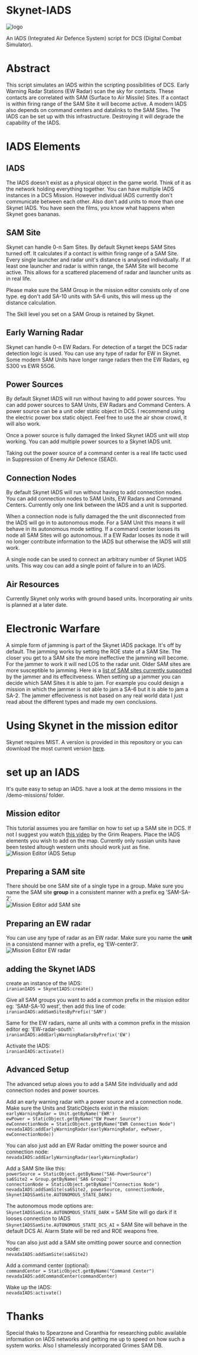 # Skynet-IADS
![logo](https://github.com/walder/Skynet-IADS/raw/master/images/SA3_2.jpg)

An IADS (Integrated Air Defence System) script for DCS (Digital Combat Simulator).

# Abstract
This script simulates an IADS within the scripting possibilities of DCS. Early Warning Radar Stations (EW Radar) scan the sky for contacts. These contacts are correlated with SAM (Surface to Air Missile) Sites. If a contact is within firing range of the SAM Site it will become active. A modern IADS also depends on command centers and datalinks to the SAM Sites. The IADS can be set up with this infrastructure. Destroying it will degrade the capability of the IADS.

# IADS Elements

## IADS
The IADS doesn't exist as a physical object in the game world. Think of it as the network holding everything together. You can have multiple IADS instances in a DCS Mission. However individual IADS currently don't communicate between each other. Also don't add units to more than one Skynet IADS. You have seen the films, you know what happens when Skynet goes bananas.

## SAM Site
Skynet can handle 0-n Sam Sites. By default Skynet keeps SAM Sites turned off. It calculates if a contact is within firing range of a SAM Site. Every single launcher and radar unit's distance is analysed individually. If at least one launcher and radar is within range, the SAM Site will become active. This allows for a scattered placemend of radar and launcher units as in real life.

Please make sure the SAM Group in the mission editor consists only of one type. eg don't add SA-10 units with SA-6 units, this will mess up the distance calculation.

The Skill level you set on a SAM Group is retained by Skynet.

##  Early Warning Radar
Skynet can handle 0-n EW Radars. For detection of a target the DCS radar detection logic is used. You can use any type of radar for EW in Skynet. Some modern SAM Units have longer range radars then the EW Radars, eg S300 vs EWR 55G6.

##  Power Sources
By default Skynet IADS will run without having to add power sources. You can add power sources to SAM Units, EW Radars and Command Centers. A power source can be a unit oder static object in DCS. I recommend using the electric power box static object. Feel free to use the air show crowd, it will also work. 

Once a power source is fully damaged the linked Skynet IADS unit will stop working. You can add multiple power sources to a Skynet IADS unit.

Taking out the power source of a command center is a real life tactic used in Suppression of Enemy Air Defence (SEAD).

## Connection Nodes
By default Skynet IADS will run without having to add connection nodes. You can add connection nodes to SAM Units, EW Radars and Command Centers. Currently only one link between the IADS and a unit is supported. 

When a connection node is fully damaged the the unit disconnected from the IADS will go in to autonomous mode. For a SAM Unit this means it will behave in its autonomous mode setting. If a command center looses its node all SAM Sites will go autonomous. If a EW Radar looses its node it will no longer contribute information to the IADS but otherwise the IADS will still work. 

A single node can be used to connect an arbitrary number of Skynet IADS units. This way cou can add a single point of failure in to an IADS.

## Air Resources
Currently Skynet only works with ground based units. Incorporating air units is planned at a later date.

# Electronic Warfare
A simple form of jamming is part of the Skynet IADS package. It's off by default. The jamming works by setting the ROE state of a SAM Site. The closer you get to a SAM site the more ineffective the jamming will become. For the jammer to work it will ned LOS to the radar unit. 
Older SAM sites are more susceptible to jamming. Here is a [list of SAM sites currently supported](https://docs.google.com/spreadsheets/d/16rnaU49ZpOczPEsdGJ6nfD0SLPxYLEYKmmo4i2Vfoe0/edit#gid=0) by the jammer and its effecitveness. 
When setting up a jammer you can decide which SAM Sites it is able to jam. For example you could design a mission in which the jammer is not able to jam a SA-6 but it is able to jam a SA-2. The jammer effeciveness is not based on any real world data I just read about the different types and made my own conclusions.


# Using Skynet in the mission editor
Skynet requires MIST. A version is provided in this repository or you can download the most current version [here](https://github.com/mrSkortch/MissionScriptingTools).

# set up an IADS
It's quite easy to setup an IADS. have a look at the demo missions in the /demo-missions/ folder.

## Mission editor
This tutorial assumes you are familiar on how to set up a SAM site in DCS. If not I suggest you watch [this video](https://www.youtube.com/watch?v=YZPh-JNf6Ww) by the Grim Reapers.
Place the IADS elements you wish to add on the map. Currently only russian units have been tested altough western units should work just as fine.
![Mission Editor IADS Setup](https://github.com/walder/Skynet-IADS/raw/master/images/iads-setup.png)  

## Preparing a SAM site
There should be one SAM site of a single type in a group. Make sure you name the SAM site **group** in a consistent manner with a prefix eg 'SAM-SA-2'.  
![Mission Editor add SAM site](https://github.com/walder/Skynet-IADS/raw/master/images/add-sam-site.png)  

## Preparing an EW radar
You can use any type of radar as an EW radar. Make sure you name the **unit** in a consistend manner with a prefix, eg 'EW-center3'.  
![Mission Editor EW radar](https://github.com/walder/Skynet-IADS/raw/master/images/ew-setup.png)  

## adding the Skynet IADS


create an instance of the IADS:  
`iranianIADS = SkynetIADS:create()` 

Give all SAM groups you want to add a common prefix in the mission editor eg: 'SAM-SA-10 west', then add this line of code:  
`iranianIADS:addSamSitesByPrefix('SAM')` 

Same for the EW radars, name all units with a common prefix in the mission editor eg: 'EW-radar-south':  
`iranianIADS:addEarlyWarningRadarsByPrefix('EW')` 

Activate the IADS:  
`iranianIADS:activate()` 

## Advanced Setup

The advanced setup alows you to add a SAM Site individually and add connection nodes and power sources.

Add an early warning radar with a power source and a connection node. Make sure the Units and StaticObjects exist in the mission:  
`earlyWarningRadar = Unit.getByName('EWR')`  
`ewPower = StaticObject.getByName("EW Power Source")`    
`ewConnectionNode = StaticObject.getByName("EWR Connection Node")`    
`nevadaIADS:addEarlyWarningRadar(earlyWarningRadar, ewPower, ewConnectionNode))`  

You can also just add an EW Radar omitting the power source and connection node:  
`nevadaIADS:addEarlyWarningRadar(earlyWarningRadar)`

Add a SAM Site like this:  
`powerSource = StaticObject.getByName("SA6-PowerSource")`  
`sa6Site2 = Group.getByName('SA6 Group2')`   
`connectionNode = StaticObject.getByName("Connection Node")`   
`nevadaIADS:addSamSite(sa6Site2, powerSource, connectionNode, SkynetIADSSamSite.AUTONOMOUS_STATE_DARK)`  

The autonomous mode options are:  
`SkynetIADSSamSite.AUTONOMOUS_STATE_DARK` = SAM Site will go dark if it looses connection to IADS  
`SkynetIADSSamSite.AUTONOMOUS_STATE_DCS_AI` = SAM Site will behave in the default DCS AI. Alarm State will be red and ROE weapons free.

You can also just add a SAM site omitting power source and connection node:  
`nevadaIADS:addSamSite(sa6Site2)`

Add a command center (optional):  
`commandCenter = StaticObject.getByName("Command Center")`    
`nevadaIADS:addCommandCenter(commandCenter)`

Wake up the IADS:  
`nevadaIADS:activate()`  

# Thanks
Special thaks to Spearzone and Coranthia for researching public available information on IADS networks and getting me up to speed on how such a system works.
Also I shamelessly incorporated Grimes SAM DB.

